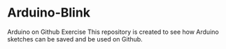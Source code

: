 # Arduino-Blink
Arduino on Github Exercise
This repository is created to see how Arduino sketches can be saved and be used on Github.
